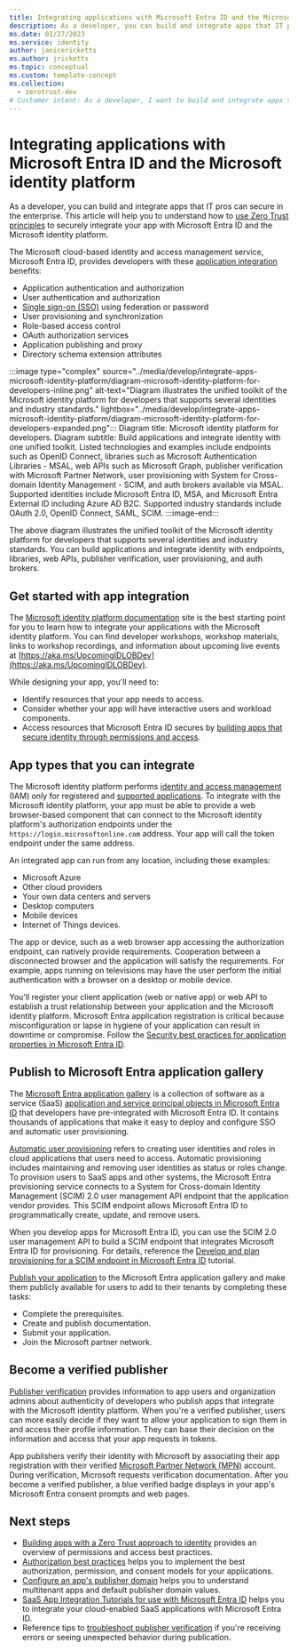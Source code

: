 ```yaml
---
title: Integrating applications with Microsoft Entra ID and the Microsoft identity platform
description: As a developer, you can build and integrate apps that IT pros can secure in the enterprise. This article will help you to understand how to securely integrate your app with Microsoft Entra ID and the Microsoft identity platform.
ms.date: 01/27/2023
ms.service: identity
author: janicericketts
ms.author: jricketts
ms.topic: conceptual
ms.custom: template-concept
ms.collection:
  - zerotrust-dev
# Customer intent: As a developer, I want to build and integrate apps that IT pros can secure in the enterprise. To do so, I need to understand how to use Zero Trust principles to securely integrate my app with Microsoft Entra ID and the Microsoft identity platform.
---
```

# Integrating applications with Microsoft Entra ID and the Microsoft identity platform

As a developer, you can build and integrate apps that IT pros can secure in the enterprise. This article will help you to understand how to [use Zero Trust principles](overview.md) to securely integrate your app with Microsoft Entra ID and the Microsoft identity platform.

The Microsoft cloud-based identity and access management service, Microsoft Entra ID, provides developers with these [application integration](/azure/active-directory/develop/active-directory-how-applications-are-added) benefits:

- Application authentication and authorization
- User authentication and authorization
- [Single sign-on (SSO)](/azure/active-directory/develop/single-sign-on-saml-protocol) using federation or password
- User provisioning and synchronization
- Role-based access control
- OAuth authorization services
- Application publishing and proxy
- Directory schema extension attributes

:::image type="complex" source="../media/develop/integrate-apps-microsoft-identity-platform/diagram-microsoft-identity-platform-for-developers-inline.png" alt-text="Diagram illustrates the unified toolkit of the Microsoft identity platform for developers that supports several identities and industry standards." lightbox="../media/develop/integrate-apps-microsoft-identity-platform/diagram-microsoft-identity-platform-for-developers-expanded.png":::
   Diagram title: Microsoft identity platform for developers. Diagram subtitle: Build applications and integrate identity with one unified toolkit. Listed technologies and examples include endpoints such as OpenID Connect, libraries such as Microsoft Authentication Libraries - MSAL, web APIs such as Microsoft Graph, publisher verification with Microsoft Partner Network, user provisioning with System for Cross-domain Identity Management - SCIM, and auth brokers available via MSAL. Supported identities include Microsoft Entra ID, MSA, and Microsoft Entra External ID including Azure AD B2C. Supported industry standards include OAuth 2.0, OpenID Connect, SAML, SCIM.
:::image-end:::

The above diagram illustrates the unified toolkit of the Microsoft identity platform for developers that supports several identities and industry standards. You can build applications and integrate identity with endpoints, libraries, web APIs, publisher verification, user provisioning, and auth brokers.

## Get started with app integration

The [Microsoft identity platform documentation](/azure/active-directory/develop/) site is the best starting point for you to learn how to integrate your applications with the Microsoft identity platform. You can find developer workshops, workshop materials, links to workshop recordings, and information about upcoming live events at [https://aka.ms/UpcomingIDLOBDev](https://aka.ms/UpcomingIDLOBDev).

While designing your app, you'll need to:

- Identify resources that your app needs to access.
- Consider whether your app will have interactive users and workload components.
- Access resources that Microsoft Entra ID secures by [building apps that secure identity through permissions and access](identity.md).

## App types that you can integrate

The Microsoft identity platform performs [identity and access management](identity-iam-development-best-practices.md) (IAM) only for registered and [supported applications](identity-supported-account-types.md). To integrate with the Microsoft identity platform, your app must be able to provide a web browser-based component that can connect to the Microsoft identity platform's authorization endpoints under the `https://login.microsoftonline.com` address. Your app will call the token endpoint under the same address.

An integrated app can run from any location, including these examples:

- Microsoft Azure
- Other cloud providers
- Your own data centers and servers
- Desktop computers
- Mobile devices
- Internet of Things devices.

 The app or device, such as a web browser app accessing the authorization endpoint, can natively provide requirements. Cooperation between a disconnected browser and the application will satisfy the requirements. For example, apps running on televisions may have the user perform the initial authentication with a browser on a desktop or mobile device.

You'll register your client application (web or native app) or web API to establish a trust relationship between your application and the Microsoft identity platform. Microsoft Entra application registration is critical because misconfiguration or lapse in hygiene of your application can result in downtime or compromise. Follow the [Security best practices for application properties in Microsoft Entra ID](/azure/active-directory/develop/security-best-practices-for-app-registration).

<a name='publish-to-azure-ad-application-gallery'></a>

## Publish to Microsoft Entra application gallery

The [Microsoft Entra application gallery](/azure/active-directory/manage-apps/overview-application-gallery) is a collection of software as a service (SaaS) [application and service principal objects in Microsoft Entra ID](/azure/active-directory/develop/app-objects-and-service-principals) that developers have pre-integrated with Microsoft Entra ID. It contains thousands of applications that make it easy to deploy and configure SSO and automatic user provisioning.

[Automatic user provisioning](/azure/active-directory/app-provisioning/user-provisioning#what-applications-and-systems-can-i-use-with-azure-ad-automatic-user-provisioning) refers to creating user identities and roles in cloud applications that users need to access. Automatic provisioning includes maintaining and removing user identities as status or roles change. To provision users to SaaS apps and other systems, the Microsoft Entra provisioning service connects to a System for Cross-domain Identity Management (SCIM) 2.0 user management API endpoint that the application vendor provides. This SCIM endpoint allows Microsoft Entra ID to programmatically create, update, and remove users.

When you develop apps for Microsoft Entra ID, you can use the SCIM 2.0 user management API to build a SCIM endpoint that integrates Microsoft Entra ID for provisioning. For details, reference the [Develop and plan provisioning for a SCIM endpoint in Microsoft Entra ID](/azure/active-directory/app-provisioning/use-scim-to-provision-users-and-groups) tutorial.

[Publish your application](/azure/active-directory/manage-apps/v2-howto-app-gallery-listing) to the Microsoft Entra application gallery and make them publicly available for users to add to their tenants by completing these tasks:

- Complete the prerequisites.
- Create and publish documentation.
- Submit your application.
- Join the Microsoft partner network.

## Become a verified publisher

[Publisher verification](/azure/active-directory/develop/publisher-verification-overview) provides information to app users and organization admins about authenticity of developers who publish apps that integrate with the Microsoft identity platform. When you're a verified publisher, users can more easily decide if they want to allow your application to sign them in and access their profile information. They can base their decision on the information and access that your app requests in tokens.

App publishers verify their identity with Microsoft by associating their app registration with their verified [Microsoft Partner Network (MPN)](https://partner.microsoft.com/membership) account. During verification, Microsoft requests verification documentation. After you become a verified publisher, a blue verified badge displays in your app's Microsoft Entra consent prompts and web pages.

## Next steps

- [Building apps with a Zero Trust approach to identity](identity.md) provides an overview of permissions and access best practices.
- [Authorization best practices](developer-strategy-authorization-best-practices.md) helps you to implement the best authorization, permission, and consent models for your applications.
- [Configure an app\'s publisher domain](/azure/active-directory/develop/howto-configure-publisher-domain) helps you to understand multitenant apps and default publisher domain values.
- [SaaS App Integration Tutorials for use with Microsoft Entra ID](/azure/active-directory/saas-apps/tutorial-list) helps you to integrate your cloud-enabled SaaS applications with Microsoft Entra ID.
- Reference tips to [troubleshoot publisher verification](/azure/active-directory/develop/troubleshoot-publisher-verification) if you\'re receiving errors or seeing unexpected behavior during publication.
